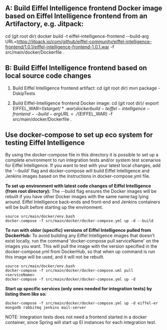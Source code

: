 ## A: Build Eiffel Intelligence frontend Docker image based on Eiffel Intelligence frontend from an Artifactory, e.g. Jitpack:
cd (git root dir)
docker build -t eiffel-intelligence-frontend --build-arg URL=https://jitpack.io/com/github/eiffel-community/eiffel-intelligence-frontend/1.0.1/eiffel-intelligence-frontend-1.0.1.war -f src/main/docker/Dockerfile .


## B: Build Eiffel Intelligence frontend based on local source code changes
1. Build Eiffel Intelligence frontend artifact:
cd (git root dir)
mvn package -DskipTests

2. Build Eiffel-Intelligence frontend Docker image:
cd (git root dir)/
export EIFFEL_WAR=$(ls target/*.war)
docker build -t eiffel-intelligence-frontend --build-arg URL=./${EIFFEL_WAR} -f src/main/docker/Dockerfile .


## Use docker-compose to set up eco system for testing Eiffel Intelligence

By using the docker-compose file in this directory it is possible to set up a
complete environment to run integration tests and/or system test scenarios
for Eiffel Intelligence. If you want to test with your latest local changes,
add the '--build' flag and docker-compose will build Eiffel Intelligence 
and Jenkins images based on the instructions in docker-compose.yml file.

**To set up environment with latest code changes of Eiffel Intelligence (from root directory):**
The --build flag ensures the Docker images will be rebuilt if you have other 
Docker images with the same name:tag lying around. Eiffel Intelligence back-ends
and front-end and Jenkins containers will be built before starting up the environment. 

    source src/main/docker/env.bash
    docker-compose -f src/main/docker/docker-compose.yml up -d --build

**To run with older (specific) versions of Eiffel Intelligence pulled from DockerHub:**
To avoid building any Eiffel Intelligence images that doesn't exist locally,
run the command 'docker-compose pull serviceName' on the images you want.
This will pull the image with the version specified in the docker-compose.yml
from DockerHub, so that when up command is run this image will be used, and 
it will not be rebuilt.

    source src/main/docker/env.bash
    docker-compose -f src/main/docker/docker-compose.uml pull <serviceName>
    docker-compose -f src/main/docker/docker-compose.yml up -d

**Start up specific services (only ones needed for integration tests) by listing them like so:**

    docker-compose -f src/main/docker/docker-compose.yml up -d eiffel-er mongodb rabbitmq jenkins mail-server

NOTE: Integration tests does not need a frontend started in a docker container,
since Spring will start up EI instances for each integration test.
